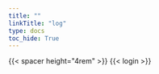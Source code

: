 ```yaml
---
title: ""
linkTitle: "log"
type: docs
toc_hide: True
---
```


{{< spacer height="4rem" >}}
{{< login >}}


